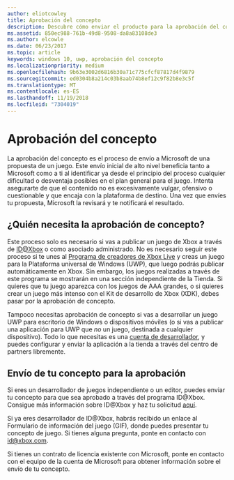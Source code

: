 ```yaml
---
author: eliotcowley
title: Aprobación del concepto
description: Descubre cómo enviar el producto para la aprobación del concepto, lo que será necesario si tu producto se ejecuta en Xbox o usa Xbox Live.
ms.assetid: 850ec988-761b-49d8-9508-da8a83108de3
ms.author: elcowle
ms.date: 06/23/2017
ms.topic: article
keywords: windows 10, uwp, aprobación del concepto
ms.localizationpriority: medium
ms.openlocfilehash: 9b63e3002d6816b30a71c775cfcf87817d4f9879
ms.sourcegitcommit: ed0304b8a214c03b8aab74b8ef12c9f82b8e3c5f
ms.translationtype: MT
ms.contentlocale: es-ES
ms.lasthandoff: 11/19/2018
ms.locfileid: "7304019"
---
```

# <a name="concept-approval"></a>Aprobación del concepto

La aprobación del concepto es el proceso de envío a Microsoft de una propuesta de un juego. Este envío inicial de alto nivel beneficia tanto a Microsoft como a ti al identificar ya desde el principio del proceso cualquier dificultad o desventaja posibles en el plan general para el juego. Intenta asegurarte de que el contenido no es excesivamente vulgar, ofensivo o cuestionable y que encaja con la plataforma de destino. Una vez que envíes tu propuesta, Microsoft la revisará y te notificará el resultado.

## <a name="who-needs-concept-approval"></a>¿Quién necesita la aprobación de concepto?

Este proceso solo es necesario si vas a publicar un juego de Xbox a través de [ID@Xbox](http://www.xbox.com/Developers/id) o como asociado administrado. No es necesario seguir este proceso si te unes al [Programa de creadores de Xbox Live](https://developer.microsoft.com/games/xbox/xboxlive/creator) y creas un juego para la Plataforma universal de Windows (UWP), que luego podrás publicar automáticamente en Xbox. Sin embargo, los juegos realizadas a través de este programa se mostrarán en una sección independiente de la Tienda. Si quieres que tu juego aparezca con los juegos de AAA grandes, o si quieres crear un juego más intenso con el Kit de desarrollo de Xbox (XDK), debes pasar por la aprobación de concepto.

Tampoco necesitas aprobación de concepto si vas a desarrollar un juego UWP para escritorio de Windows o dispositivos móviles (o si vas a publicar una aplicación para UWP que *no* un juego, destinada a cualquier dispositivo). Todo lo que necesitas es una [cuenta de desarrollador](https://go.microsoft.com/fwlink/?LinkId=817223), y puedes configurar y enviar la aplicación a la tienda a través del centro de partners libremente.

## <a name="submit-your-concept-for-approval"></a>Envío de tu concepto para la aprobación

Si eres un desarrollador de juegos independiente o un editor, puedes enviar tu concepto para que sea aprobado a través del programa ID@Xbox. Consigue más información sobre ID@Xbox y haz tu solicitud [aquí](http://www.xbox.com/Developers/id).

Si ya eres desarrollador de ID@Xbox, habrás recibido un enlace al Formulario de información del juego (GIF), donde puedes presentar tu concepto de juego. Si tienes alguna pregunta, ponte en contacto con [id@xbox.com](mailto:id@xbox.com).

Si tienes un contrato de licencia existente con Microsoft, ponte en contacto con el equipo de la cuenta de Microsoft para obtener información sobre el envío de tu concepto.
